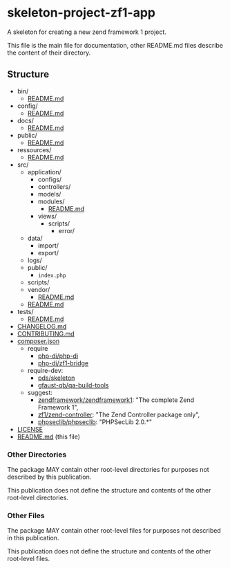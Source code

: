 # skeleton-project-zf1-app
A skeleton for creating a new zend framework 1 project.

This file is the main file for documentation, other README.md files describe the content of their directory.

## Structure

* bin/
  * [README.md](bin/README.md)
* config/
  * [README.md](config/README.md)
* docs/
  * [README.md](docs/README.md)
* public/
  * [README.md](public/README.md)
* ressources/    
  * [README.md](ressources/README.md)  
* src/
  * application/
    * configs/
    * controllers/
    * models/
    * modules/
      * [README.md](src/application/modules/README.md)
    * views/
      * scripts/
        * error/
  * data/
    * import/
    * export/
  * logs/
  * public/
    * `index.php`
  * scripts/
  * vendor/
    * [README.md](src/vendor/README.md)
  * [README.md](src/README.md)
* tests/  
  * [README.md](tests/README.md)
* [CHANGELOG.md](CHANGELOG.md)
* [CONTRIBUTING.md](CONTRIBUTING.md)    
* [composer.json](./composer.json) 
  * require
    * [php-di/php-di](https://github.com/php-di/php-di)
    * [php-di/zf1-bridge](https://github.com/php-di/zf1-bridge)
  * require-dev:
    * [pds/skeleton](https://github.com/php-pds/skeleton)
    * [gfaust-qb/qa-build-tools](https://github.com/gfaust-qb/qa-build-tools)
  * suggest:
    * [zendframework/zendframework1](https://github.com/zendframework/zendframework1): "The complete Zend Framework 1",
    * [zf1/zend-controller](https://github.com/zf1/zend-controller): "The Zend Controller package only",
    * [phpseclib/phpseclib](https://github.com/phpseclib/phpseclib): "PHPSecLib 2.0.*"
* [LICENSE](./LICENSE)    
* [README.md](./README.md) (this file)

### Other Directories
The package MAY contain other root-level directories for purposes not described by this publication.

This publication does not define the structure and contents of the other root-level directories.

### Other Files
The package MAY contain other root-level files for purposes not described in this publication.

This publication does not define the structure and contents of the other root-level files.
